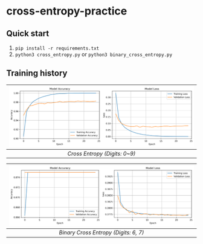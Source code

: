 # cross-entropy-practice

## Quick start
1. `pip install -r requirements.txt`
2. `python3 cross_entropy.py` or `python3 binary_cross_entropy.py`

## Training history
| ![Cross-Entropy-Chart](/charts/Cross-Entropy_2024-12-22_10-06-28.png) | 
|:--:| 
| *Cross Entropy (Digits: 0~9)* |

| ![Binary-Cross-Entropy-Chart](/charts/Binary-Cross-Entropy_2024-12-22_10-44-14.png) | 
|:--:| 
| *Binary Cross Entropy (Digits: 6, 7)* |
